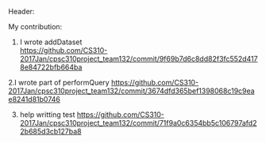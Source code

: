 
Header: 

My contribution: 
1. I wrote addDataset  
https://github.com/CS310-2017Jan/cpsc310project_team132/commit/9f69b7d6c8dd82f3fc552d4178e84722bfb664ba

2.I wrote part of performQuery
https://github.com/CS310-2017Jan/cpsc310project_team132/commit/3674dfd365bef1398068c19c9eae8241d81b0746

3. help writting test
https://github.com/CS310-2017Jan/cpsc310project_team132/commit/71f9a0c6354bb5c106797afd22b685d3cb127ba8

